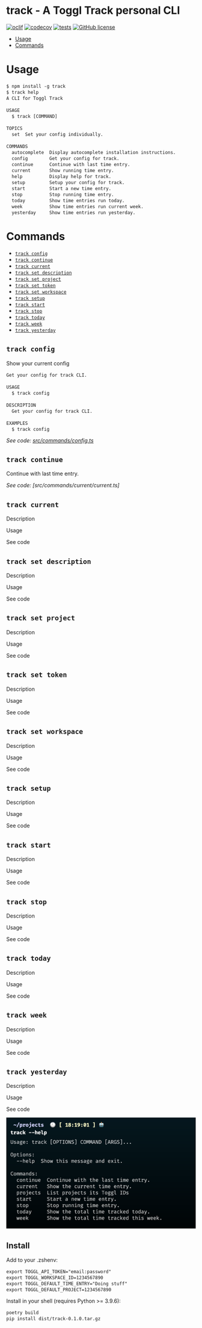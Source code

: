 # track - A Toggl Track personal CLI

[![oclif](https://img.shields.io/badge/cli-oclif-brightgreen.svg)](https://oclif.io)
[![codecov](https://codecov.io/gh/ulisesantana/track/graph/badge.svg?token=TlQWNm7TqJ)](https://codecov.io/gh/ulisesantana/track)
[![tests](https://github.com/ulisesantana/track/actions/workflows/test.yml/badge.svg?branch=main)](https://github.com/ulisesantana/track/actions/workflows/test.yml)
[![GitHub license](https://img.shields.io/github/license/ulisesantana/track)](https://github.com/ulisesantana/track/blob/main/LICENSE)

<!-- toc -->
* [Usage](#usage)
* [Commands](#commands)
<!-- tocstop -->
# Usage
<!-- usage -->
```sh-session
$ npm install -g track
$ track help
A CLI for Toggl Track

USAGE
  $ track [COMMAND]

TOPICS
  set  Set your config individually.

COMMANDS
  autocomplete  Display autocomplete installation instructions.
  config        Get your config for track.
  continue      Continue with last time entry.
  current       Show running time entry.
  help          Display help for track.
  setup         Setup your config for track.
  start         Start a new time entry.
  stop          Stop running time entry.
  today         Show time entries run today.
  week          Show time entries run current week.
  yesterday     Show time entries run yesterday.
```
<!-- usagestop -->
# Commands
<!-- commands -->
* [`track config`](#track-config)
* [`track continue`](#track-continue)
* [`track current`](#track-current)
* [`track set description`](#track-set-description)
* [`track set project`](#track-set-project)
* [`track set token`](#track-set-token)
* [`track set workspace`](#track-set-workspace)
* [`track setup`](#track-setup)
* [`track start`](#track-start)
* [`track stop`](#track-stop)
* [`track today`](#track-today)
* [`track week`](#track-week)
* [`track yesterday`](#track-yesterday)

## `track config`

Show your current config

```
Get your config for track CLI.

USAGE
  $ track config

DESCRIPTION
  Get your config for track CLI.

EXAMPLES
  $ track config
```

_See code: [src/commands/config.ts](https://github.com/ulisesantana/track/blob/v0.0.0/src/commands/config.ts)_

## `track continue`

Continue with last time entry.
 
_See code: [src/commands/current/current.ts]_

## `track current`
Description

Usage 

See code 

## `track set description`
Description

Usage 

See code 

## `track set project`
Description

Usage 

See code 

## `track set token`
Description

Usage 

See code 

## `track set workspace`
Description

Usage 

See code 

## `track setup`
Description

Usage 

See code 

## `track start`
Description

Usage 

See code 

## `track stop`
Description

Usage 

See code 

## `track today`
Description

Usage 

See code 

## `track week`
Description

Usage 

See code 

## `track yesterday`
Description

Usage 

See code 

<!-- commandsstop -->

![CLI demostration](docs/demo.png)

## Install
Add to your .zshenv:
```env
export TOGGL_API_TOKEN="email:password"
export TOGGL_WORKSPACE_ID=1234567890
export TOGGL_DEFAULT_TIME_ENTRY="Doing stuff"
export TOGGL_DEFAULT_PROJECT=1234567890
```

Install in your shell (requires Python >= 3.9.6):
```shell
poetry build
pip install dist/track-0.1.0.tar.gz
```
